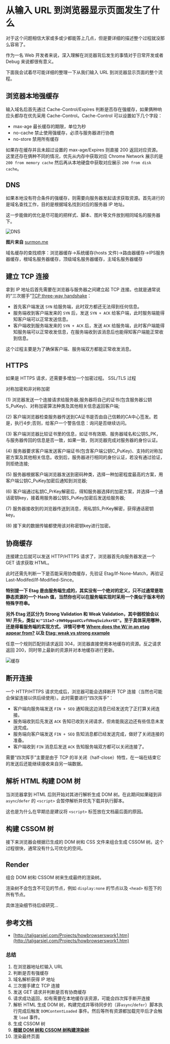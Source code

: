 # 从输入 URL 到浏览器显示页面发生了什么
对于这个问题相信大家或多或少都能答上几点，但是要详细的描述整个过程就没那么容易了。  

作为一名 Web 开发者来说，深入理解在浏览器背后发生的事情对于日常开发或者 Debug 来说都很有意义。  

下面我会试着尽可能详细的整理一下从我们输入 URL 到浏览器显示页面的整个流程。

## 浏览器本地强缓存
输入域名后首先通过 Cache-Control/Expires 判断是否存在强缓存，如果俩种响应头都存在优先采用 Cache-Control。Cache-Control 可以设置如下几个字段：
* max-age 最长缓存的期限，单位为秒
* no-cache 禁止使用强缓存，必须与服务器进行协商
* no-store 禁用所有缓存  

如果存在缓存并且未超过设置的 max-age/Expires 则直接 200 返回对应资源。这里还存在俩种不同的情况，优先从内存中获取对应 Chrome Network 展示的是 `200 from memory cache` 然后再从本地硬盘中获取对应展示 `200 from disk cache`。

## DNS
如果本地没有符合条件的强缓存，则需要向服务器发起请求获取资源。首先进行的是域名查找工作，目的是根据域名找到对应的服务器 IP 地址。  

这一步能做的优化是尽可能的把样式、脚本、图片等文件放到相同域名的服务器下。

![DNS](https://pic.imgdb.cn/item/61d7b3bf2ab3f51d91cc1ddf.png)  

**图片来自** [surmon.me](https://surmon.me/article/21)  

域名缓存的查找顺序：浏览器缓存->系统缓存(hosts 文件)->路由器缓存->IPS服务器缓存，根域名服务器缓存，顶级域名服务器缓存，主域名服务器缓存

## 建立 TCP 连接
拿到 IP 地址后首先需要在浏览器与服务器之间建立起 TCP 连接。也就是通常说的“三次握手”[TCP three-way handshake](https://developer.mozilla.org/en-US/docs/Glossary/TCP_handshake)：
* 首先客户端发送 `SYN` 给服务端，此时双方都还无法得到任何信息。
* 服务端收到客户端发来的 `SYN` 后，发送 `SYN + ACK` 给客户端，此时服务端能得知客户端可以正常发送信息。
* 客户端收到服务端发来的 `SYN + ACK` 后，发送 `ACK` 给服务端，此时客户端能得知服务端可以正常收发信息，在服务端收到该消息后也能得知客户端能正常收到信息。
  
这个过程主要是为了确保客户端、服务端双方都能正常收发消息。

## HTTPS
如果是 HTTPS 请求，还需要多增加一个加密过程。
SSL/TLS
过程

对称加密和非对称加密

(1) 浏览器发送一个连接请求给服务器;服务器将自己的证书(包含服务器公钥S_PuKey)、对称加密算法种类及其他相关信息返回客户端;

(2) 客户端浏览器检查服务器传送到CA证书是否由自己信赖的CA中心签发。若是，执行4步;否则，给客户一个警告信息：询问是否继续访问。

(3) 客户端浏览器比较证书里的信息，如证书有效期、服务器域名和公钥S_PK，与服务器传回的信息是否一致，如果一致，则浏览器完成对服务器的身份认证。

(4) 服务器要求客户端发送客户端证书(包含客户端公钥C_PuKey)、支持的对称加密方案及其他相关信息。收到后，服务器进行相同的身份认证，若没有通过验证，则拒绝连接;

(5) 服务器根据客户端浏览器发送到密码种类，选择一种加密程度最高的方案，用客户端公钥C_PuKey加密后通知到浏览器;

(6) 客户端通过私钥C_PrKey解密后，得知服务器选择的加密方案，并选择一个通话密钥key，接着用服务器公钥S_PuKey加密后发送给服务器;

(7) 服务器接收到的浏览器传送到消息，用私钥S_PrKey解密，获得通话密钥key。

(8) 接下来的数据传输都使用该对称密钥key进行加密。


## 协商缓存
连接建立后就可以发送 HTTP/HTTPS 请求了，浏览器首先向服务器发送一个 GET 请求获取 HTML。  

此时还需先判断一下是否能采用协商缓存，先验证 Etag/If-None-Match，再验证 Last-Modifed/If-Modified-Since。  

**特别提一下 Etag 是由服务端生成的，其实没有一个绝对的定义，只不过通常是取静态资源的一个 Hash 值，当然你也可以在服务端实现时采用一个类似于版本号的特殊字符串。**

**另外 Etag 还区分为 Strong Validation 和 Weak Validation，其中弱校验会以 W/ 开头，类似 `W/"151e7-z9W90pgoaVCLvfVNoqSuizhxrGE"`。至于具体采用哪种，还是得看服务端的实现方式，详情可参考 [Where does the W/ in an etag appear from?](https://stackoverflow.com/questions/51973120/where-does-the-w-in-an-etag-appear-from) 以及 [Etag: weak vs strong example](https://stackoverflow.com/questions/56663203/etag-weak-vs-strong-example?noredirect=1&lq=1)**

任意一个规则匹配则请求返回 304，浏览器直接使用本地缓存的资源。反之请求返回 200，同时带上最新的资源并对本地缓存进行更新。


![缓存](https://pic.imgdb.cn/item/629d70870947543129c8ad1a.jpg)  

## 断开连接
一个 HTTP/HTTPS 请求完成后，浏览器可能会选择断开 TCP 连接（当然也可能会保留连接以供后续使用）。此时需要进行“四次挥手”：
* 客户端向服务端发送 `FIN + SEQ` 通知我这边消息已经发送完了正打算关闭连接。
* 服务端收到后先发送 `ACK` 告知已收到关闭请求，但肯能我这边还有些信息未发送完成。
* 服务端向客户端发送 `FIN + SEQ` 告知消息都已经发送完成，做好了关闭连接的准备。
* 客户端收到 `FIN` 消息后发送 `ACK` 告知服务端双方都可以关闭连接了。

需要“四次挥手”主要是由于 TCP 的半关闭（half-close）特性，在一端在结束它的发送后还能继续接收来自另一端数据。

## 解析 HTML 构建 DOM 树
当浏览器拿到 HTML 后则开始对其进行解析生成 DOM 树。在此期间如果碰到非 `async`/`defer` 的 `<script>` 会暂停解析并优先下载并执行脚本。  

这也是为什么在早期总是建议将 `<script>` 标签放在文档最后面的原因。

## 构建 CSSOM 树
接下来浏览器会根据已生成的 DOM 树和 CSS 文件来组合生成 CSSOM 树。这个过程很快，通常没有什么可优化的空间。  

## Render
组合 DOM 树和 CSSOM 树来生成最终的渲染树。

渲染树不会包含不可见的节点，例如 `display:none` 的节点以及 `<head>` 标签下的所有节点。  

具体渲染细节待后续研究...

## 参考文档
* [http://taligarsiel.com/Projects/howbrowserswork1.htm](http://taligarsiel.com/Projects/howbrowserswork1.htm)

### 总结

1. 在浏览器地址栏输入 URL
2. 判断是否有强缓存
3. 域名解析获得 IP 地址
4. 三次握手建立 TCP 连接
5. 发送 GET 请求并判断是否有协商缓存
6. 请求成功返回，如有需要在本地缓存该资源，可能会四次挥手断开连接
7. 解析 HTML 生成 DOM 树，构建完成并等待同步的（非`async`/`defer`）脚本执行完成后触发 `DOMContentLoaded` 事件。然后等所有资源都加载完毕后才会触发 `load` 事件。
8. 生成 CSSOM 树
9. **[根据 DOM 树和 CSSOM 树构建渲染树](https://developers.google.com/web/fundamentals/performance/critical-rendering-path/render-tree-construction)**:
10. 渲染最终页面
